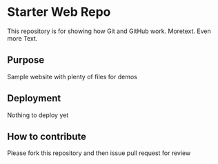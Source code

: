 # Starter Web Repo

This repository is for showing how Git and GitHub work. Moretext. Even more Text.

## Purpose

Sample website with plenty of files for demos

## Deployment

Nothing to deploy yet

## How to contribute

Please fork this repository and then issue pull request for review

